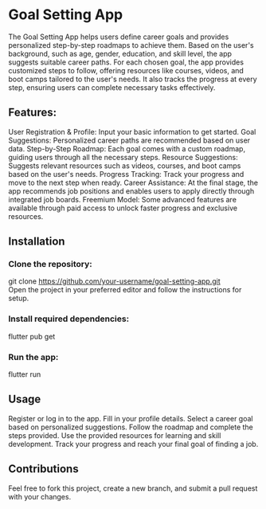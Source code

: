 # Goal Setting App
The Goal Setting App helps users define career goals and provides personalized step-by-step roadmaps to achieve them. Based on the user's background, such as age, gender, education, and skill level, the app suggests suitable career paths. For each chosen goal, the app provides customized steps to follow, offering resources like courses, videos, and boot camps tailored to the user's needs. It also tracks the progress at every step, ensuring users can complete necessary tasks effectively.

## Features:
User Registration & Profile: Input your basic information to get started.
Goal Suggestions: Personalized career paths are recommended based on user data.
Step-by-Step Roadmap: Each goal comes with a custom roadmap, guiding users through all the necessary steps.
Resource Suggestions: Suggests relevant resources such as videos, courses, and boot camps based on the user's needs.
Progress Tracking: Track your progress and move to the next step when ready.
Career Assistance: At the final stage, the app recommends job positions and enables users to apply directly through integrated job boards.
Freemium Model: Some advanced features are available through paid access to unlock faster progress and exclusive resources.
## Installation
### Clone the repository:
git clone https://github.com/your-username/goal-setting-app.git
<br/> Open the project in your preferred editor and follow the instructions for setup.
### Install required dependencies:
flutter pub get
### Run the app:
flutter run
## Usage
Register or log in to the app.
Fill in your profile details.
Select a career goal based on personalized suggestions.
Follow the roadmap and complete the steps provided.
Use the provided resources for learning and skill development.
Track your progress and reach your final goal of finding a job.
## Contributions
Feel free to fork this project, create a new branch, and submit a pull request with your changes.
